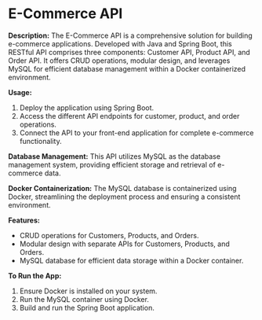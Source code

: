 # E-Commerce API

**Description:**
The E-Commerce API is a comprehensive solution for building e-commerce applications. Developed with Java and Spring Boot, this RESTful API comprises three components: Customer API, Product API, and Order API. It offers CRUD operations, modular design, and leverages MySQL for efficient database management within a Docker containerized environment.

**Usage:**
1. Deploy the application using Spring Boot.
2. Access the different API endpoints for customer, product, and order operations.
3. Connect the API to your front-end application for complete e-commerce functionality.

**Database Management:**
This API utilizes MySQL as the database management system, providing efficient storage and retrieval of e-commerce data.

**Docker Containerization:**
The MySQL database is containerized using Docker, streamlining the deployment process and ensuring a consistent environment.

**Features:**
- CRUD operations for Customers, Products, and Orders.
- Modular design with separate APIs for Customers, Products, and Orders.
- MySQL database for efficient data storage within a Docker container.

**To Run the App:**
1. Ensure Docker is installed on your system.
2. Run the MySQL container using Docker.
3. Build and run the Spring Boot application.


